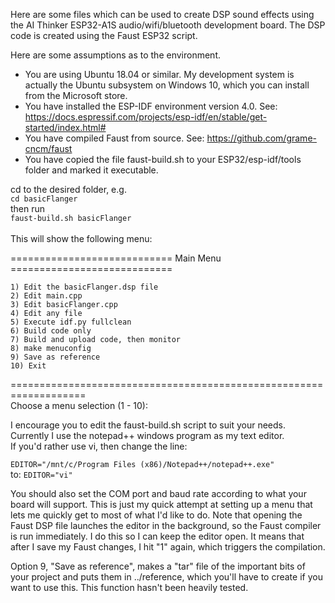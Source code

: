 Here are some files which can be used to create DSP sound effects using the AI Thinker ESP32-A1S audio/wifi/bluetooth 
development board.  The DSP code is created using the Faust ESP32 script.

Here are some assumptions as to the environment.
- You are using Ubuntu 18.04 or similar.  My development system is actually the Ubuntu subsystem on Windows 10,
which you can install from the Microsoft store.
- You have installed the ESP-IDF environment version 4.0.  See:  https://docs.espressif.com/projects/esp-idf/en/stable/get-started/index.html#
- You have compiled Faust from source.  See: https://github.com/grame-cncm/faust
- You have copied the file faust-build.sh to your ESP32/esp-idf/tools folder and marked it executable.

cd to the desired folder, e.g.<br>
`cd basicFlanger`<br>
then run<br>
`faust-build.sh basicFlanger`<br>
<br>
This will show the following menu:<br>

============================ Main Menu ============================

    1) Edit the basicFlanger.dsp file
    2) Edit main.cpp
    3) Edit basicFlanger.cpp
    4) Edit any file
    5) Execute idf.py fullclean
    6) Build code only
    7) Build and upload code, then monitor
    8) make menuconfig
    9) Save as reference
    10) Exit

===================================================================<br>
Choose a menu selection (1 - 10):<br>

I encourage you to edit the faust-build.sh script to suit your needs.
Currently I use the notepad++ windows program as my text editor.  
If you'd rather use vi, then change the line:

`EDITOR="/mnt/c/Program Files (x86)/Notepad++/notepad++.exe"`<br>
to:
`EDITOR="vi"`

You should also set the COM port and baud rate according to what your board will support.  This is just my quick attempt at setting up a menu that lets me quickly get to most of what I'd like to do.  Note that opening the Faust DSP file launches the editor in the background, so the Faust compiler is run immediately.  I do this so I can keep the editor open.  It means that after I save my Faust changes, I hit "1" again, which triggers the compilation.

Option 9, "Save as reference", makes a "tar" file of the important bits of your project and puts them in ../reference, which you'll have to create if you want to use this.  This function hasn't been heavily tested.
